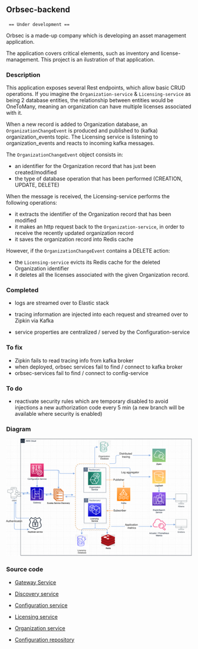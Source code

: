 ## Orbsec-backend

` == Under development ==`

Orbsec is a made-up company which is developing an asset management application.

The application covers critical elements, such as inventory and license-management. This project is an ilustration of that application.

###  Description

This application exposes several Rest endpoints, which allow basic CRUD operations.
If you imagine the `Organization-service` & `Licensing-service` as being 2 database entities, the relationship between entities would be OneToMany, meaning an organization can have multiple licenses associated with it.

When a new record is added to Organization database, an `OrganizationChangeEvent` is produced and published to (kafka) organization_events topic.
The Licensing service is listening to organization_events and reacts to incoming kafka messages.

The `OrganizationChangeEvent` object consists in:
- an identifier for the Organization record that has just been created/modified
- the type of database operation that has been performed (CREATION, UPDATE, DELETE)

When the message is received, the Licensing-service performs the following operations:
- it extracts the identifier of the Organization record that has been modified
- it makes an http request back to the `Organization-service`, in order to receive the recently updated organization record
- it saves the organization record into Redis cache

However, if the `OrganizationChangeEvent` contains a DELETE action:
- the `Licensing-service` evicts its Redis cache for the deleted Organization identifier
- it deletes all the licenses associated with the given Organization record.

### Completed

- logs are streamed over to Elastic stack
- tracing information are injected into each request and streamed over to Zipkin via Kafka

- service properties are centralized / served by the Configuration-service

### To fix
- Zipkin fails to read tracing info from kafka broker
- when deployed, orbsec services fail to find / connect to kafka broker
- orbsec-services fail to find / connect to config-service

### To do
- reactivate security rules which are temporary disabled to avoid injections a new authorization code every 5 min (a new branch will be available where security is enabled)



### Diagram

![Orbsec-backend-diagram.drawio.png](https://github.com/PetreVane/orbsec-backend/blob/main/screenshot/Orbsec-backend-diagram.drawio.png?raw=true)

### Source code

- [Gateway Service](https://github.com/PetreVane/orbsec-gateway-service)
- [Discovery service](https://github.com/PetreVane/discovery-service)
- [Configuration service](https://github.com/PetreVane/orbsec-configuration-service)
- [Licensing service](https://github.com/PetreVane/orbsec-license-service)
- [Organization service](https://github.com/PetreVane/organization-service/tree/main)

- [Configuration repository](https://github.com/PetreVane/orbsec-configuration-repo/)
